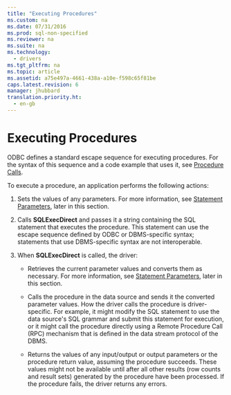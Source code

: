 ```yaml
---
title: "Executing Procedures"
ms.custom: na
ms.date: 07/31/2016
ms.prod: sql-non-specified
ms.reviewer: na
ms.suite: na
ms.technology: 
  - drivers
ms.tgt_pltfrm: na
ms.topic: article
ms.assetid: a75e497a-4661-438a-a10e-f598c65f81be
caps.latest.revision: 6
manager: jhubbard
translation.priority.ht: 
  - en-gb
---
```

# Executing Procedures
ODBC defines a standard escape sequence for executing procedures. For the syntax of this sequence and a code example that uses it, see [Procedure Calls](../content/Procedure-Calls.md).  
  
 To execute a procedure, an application performs the following actions:  
  
1.  Sets the values of any parameters. For more information, see [Statement Parameters](../content/Statement-Parameters.md), later in this section.  
  
2.  Calls **SQLExecDirect** and passes it a string containing the SQL statement that executes the procedure. This statement can use the escape sequence defined by ODBC or DBMS-specific syntax; statements that use DBMS-specific syntax are not interoperable.  
  
3.  When **SQLExecDirect** is called, the driver:  
  
    -   Retrieves the current parameter values and converts them as necessary. For more information, see [Statement Parameters](../content/Statement-Parameters.md), later in this section.  
  
    -   Calls the procedure in the data source and sends it the converted parameter values. How the driver calls the procedure is driver-specific. For example, it might modify the SQL statement to use the data source's SQL grammar and submit this statement for execution, or it might call the procedure directly using a Remote Procedure Call (RPC) mechanism that is defined in the data stream protocol of the DBMS.  
  
    -   Returns the values of any input/output or output parameters or the procedure return value, assuming the procedure succeeds. These values might not be available until after all other results (row counts and result sets) generated by the procedure have been processed. If the procedure fails, the driver returns any errors.